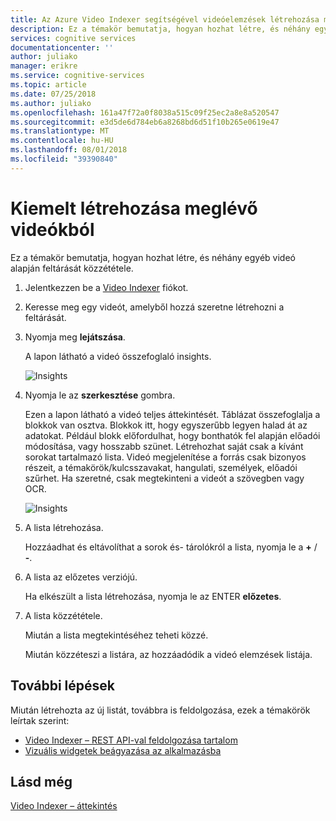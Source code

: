 ```yaml
---
title: Az Azure Video Indexer segítségével videóelemzések létrehozása meglévő videókból |} A Microsoft Docs
description: Ez a témakör bemutatja, hogyan hozhat létre, és néhány egyéb videó alapján feltárását közzététele.
services: cognitive services
documentationcenter: ''
author: juliako
manager: erikre
ms.service: cognitive-services
ms.topic: article
ms.date: 07/25/2018
ms.author: juliako
ms.openlocfilehash: 161a47f72a0f8038a515c09f25ec2a8e8a520547
ms.sourcegitcommit: e3d5de6d784eb6a8268bd6d51f10b265e0619e47
ms.translationtype: MT
ms.contentlocale: hu-HU
ms.lasthandoff: 08/01/2018
ms.locfileid: "39390840"
---
```

# <a name="create-highlights-from-existing-videos"></a>Kiemelt létrehozása meglévő videókból

Ez a témakör bemutatja, hogyan hozhat létre, és néhány egyéb videó alapján feltárását közzététele.

1. Jelentkezzen be a [Video Indexer](https://api-portal.videoindexer.ai/) fiókot.
2. Keresse meg egy videót, amelyből hozzá szeretne létrehozni a feltárását.
3. Nyomja meg **lejátszása**.

    A lapon látható a videó összefoglaló insights. 

    ![Insights](./media/video-indexer-create-new/video-indexer-summarized-insights.png)

3. Nyomja le az **szerkesztése** gombra.

    Ezen a lapon látható a videó teljes áttekintését. Táblázat összefoglalja a blokkok van osztva. Blokkok itt, hogy egyszerűbb legyen halad át az adatokat. Például blokk előfordulhat, hogy bonthatók fel alapján előadói módosítása, vagy hosszabb szünet. Létrehozhat saját csak a kívánt sorokat tartalmazó lista. Videó megjelenítése a forrás csak bizonyos részeit, a témakörök/kulcsszavakat, hangulati, személyek, előadói szűrhet. Ha szeretné, csak megtekinteni a videót a szövegben vagy OCR.    

    ![Insights](./media/video-indexer-create-new/video-indexer-create-new-playlist.png)

4. A lista létrehozása.

    Hozzáadhat és eltávolíthat a sorok és- tárolókról a lista, nyomja le a **+** / **-**.

5. A lista az előzetes verziójú.

    Ha elkészült a lista létrehozása, nyomja le az ENTER **előzetes**.
6. A lista közzététele.

    Miután a lista megtekintéséhez teheti közzé.

    Miután közzéteszi a listára, az hozzáadódik a videó elemzések listája.


## <a name="next-steps"></a>További lépések 

Miután létrehozta az új listát, továbbra is feldolgozása, ezek a témakörök leírtak szerint: 

- [Video Indexer – REST API-val feldolgozása tartalom](video-indexer-use-apis.md)
- [Vizuális widgetek beágyazása az alkalmazásba](video-indexer-embed-widgets.md)

## <a name="see-also"></a>Lásd még

[Video Indexer – áttekintés](video-indexer-overview.md) 
